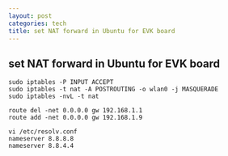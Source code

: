 ```yaml
---
layout: post
categories: tech
title: set NAT forward in Ubuntu for EVK board
---
```

## set NAT forward in Ubuntu for EVK board

```
sudo iptables -P INPUT ACCEPT
sudo iptables -t nat -A POSTROUTING -o wlan0 -j MASQUERADE
sudo iptables -nvL -t nat
```



```
route del -net 0.0.0.0 gw 192.168.1.1
route add -net 0.0.0.0 gw 192.168.1.9
```



```
vi /etc/resolv.conf
nameserver 8.8.8.8
nameserver 8.8.4.4
```

